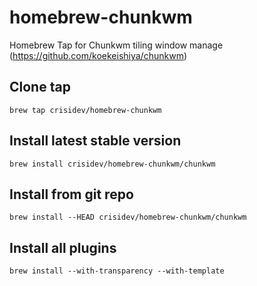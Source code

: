 # homebrew-chunkwm
Homebrew Tap for Chunkwm tiling window manage (https://github.com/koekeishiya/chunkwm)

## Clone tap
```
brew tap crisidev/homebrew-chunkwm
```

## Install latest stable version
```
brew install crisidev/homebrew-chunkwm/chunkwm
```

## Install from git repo
```
brew install --HEAD crisidev/homebrew-chunkwm/chunkwm
```

## Install all plugins
```
brew install --with-transparency --with-template
```
